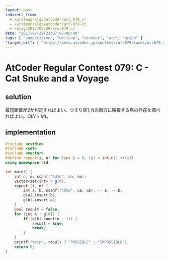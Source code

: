 ```yaml
---
layout: post
redirect_from:
  - /writeup/algo/atcoder/arc_079_c/
  - /writeup/algo/atcoder/arc-079-c/
  - /blog/2017/07/29/arc-079-c/
date: "2017-07-29T23:07:07+09:00"
tags: [ "competitive", "writeup", "atcoder", "arc", "graph" ]
"target_url": [ "https://beta.atcoder.jp/contests/arc079/tasks/arc079_a" ]
---
```


# AtCoder Regular Contest 079: C - Cat Snuke and a Voyage

## solution

最短距離が$2$か判定すればよい。つまり島$1, N$の両方に隣接する島の存在を調べればよい。$O(N + M)$。

## implementation

``` c++
#include <cstdio>
#include <set>
#include <vector>
#define repeat(i, n) for (int i = 0; (i) < int(n); ++(i))
using namespace std;

int main() {
    int n, m; scanf("%d%d", &n, &m);
    vector<set<int> > g(n);
    repeat (i, m) {
        int a, b; scanf("%d%d", &a, &b); -- a; -- b;
        g[a].insert(b);
        g[b].insert(a);
    }
    bool result = false;
    for (int k : g[0]) {
        if (g[k].count(n - 1)) {
            result = true;
            break;
        }
    }
    printf("%s\n", result ? "POSSIBLE" : "IMPOSSIBLE");
    return 0;
}
```
